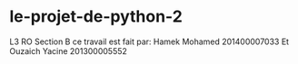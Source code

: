 # le-projet-de-python-2
L3 RO Section B
ce travail est fait par:
Hamek Mohamed 201400007033
Et Ouzaich Yacine 201300005552
